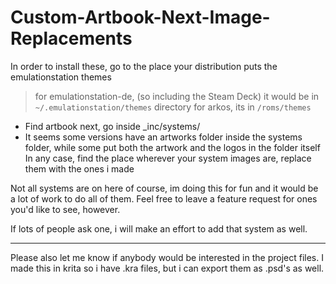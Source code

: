 # Custom-Artbook-Next-Image-Replacements

In order to install these, go to the place your distribution puts the emulationstation themes
>for emulationstation-de, (so including the Steam Deck) it would be in `~/.emulationstation/themes` directory
>for arkos, its in `/roms/themes`

- Find artbook next, go inside _inc/systems/
- It seems some versions have an artworks folder inside the systems folder, while some put both the artwork and the logos in the folder itself
In any case, find the place wherever your system images are, replace them with the ones i made

Not all systems are on here of course, im doing this for fun and it would be a lot of work to do all of them.
Feel free to leave a feature request for ones you'd like to see, however. 

If lots of people ask one, i will make an effort to add that system as well.

---
Please also let me know if anybody would be interested in the project files.
I made this in krita so i have .kra files, but i can export them as .psd's as well.
